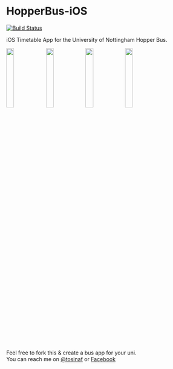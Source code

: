 HopperBus-iOS
=============
[![Build Status](https://travis-ci.org/TosinAF/HopperBus-iOS.svg?branch=master)](https://travis-ci.org/TosinAF/HopperBus-iOS)

iOS Timetable App for the University of Nottingham Hopper Bus.

<img src="https://raw.githubusercontent.com/TosinAF/HopperBus-iOS/master/Screenshots/RouteView.png" height="20%" width="20%" />
<img src="https://raw.githubusercontent.com/TosinAF/HopperBus-iOS/master/Screenshots/RealTimeView.png" height="20%" width="20%" />
<img src="https://raw.githubusercontent.com/TosinAF/HopperBus-iOS/master/Screenshots/RouteTimesView.png" height="20%" width="20%" />
<img src="https://raw.githubusercontent.com/TosinAF/HopperBus-iOS/master/Screenshots/MapView.png" height="20%" width="20%" />

Feel free to fork this & create a bus app for your uni. <br>
You can reach me on [@tosinaf](http://twitter.com/tosinaf) or [Facebook](http://facebook.com/tosinafolabii)
